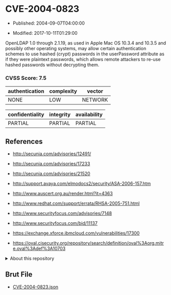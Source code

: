 # CVE-2004-0823

- Published: 2004-09-07T04:00:00

- Modified: 2017-10-11T01:29:00

OpenLDAP 1.0 through 2.1.19, as used in Apple Mac OS 10.3.4 and 10.3.5 and possibly other operating systems, may allow certain authentication schemes to use hashed (crypt) passwords in the userPassword attribute as if they were plaintext passwords, which allows remote attackers to re-use hashed passwords without decrypting them.

### CVSS Score: **7.5**

| authentication | complexity | vector |
| --- | --- | --- |
| NONE | LOW | NETWORK |

| confidentiality | integrity | availability |
| --- | --- | --- |
| PARTIAL | PARTIAL | PARTIAL |

## References

* http://secunia.com/advisories/12491/

* http://secunia.com/advisories/17233

* http://secunia.com/advisories/21520

* http://support.avaya.com/elmodocs2/security/ASA-2006-157.htm

* http://www.auscert.org.au/render.html?it=4363

* http://www.redhat.com/support/errata/RHSA-2005-751.html

* http://www.securityfocus.com/advisories/7148

* http://www.securityfocus.com/bid/11137

* https://exchange.xforce.ibmcloud.com/vulnerabilities/17300

* https://oval.cisecurity.org/repository/search/definition/oval%3Aorg.mitre.oval%3Adef%3A10703

<details>
<summary>About this repository</summary> 

  This repository is part of the project [Live Hack CVE](https://github.com/Live-Hack-CVE). Main website can be found [www.live-hack.org](https://www.live-hack.org) 
  
  Made by [Sn0wAlice](https://github.com/Sn0wAlice) for the people that care about security and need to have a feed of the latest CVEs. Hope you enjoy it, don't forget to star the repo and follow me on [Twitter](https://twitter.com/Sn0wAlice) and [Github](https://github.com/Sn0wAlice). And that is my [personnal website](https://www.alice-snow.me/)

  - [Home Page](https://github.com/Live-Hack-CVE)
  - [Framework](https://github.com/Live-Hack-CVE/cve-framework)
  - [CVE database](https://github.com/Live-Hack-CVE/full_database)
  - [Changelog](https://github.com/Live-Hack-CVE/Changelog)
</details>

## Brut File

* [CVE-2004-0823.json](https://raw.githubusercontent.com/Live-Hack-CVE/full_database/main/cves/2004/CVE-2004-0823.json)

